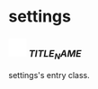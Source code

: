 # settings

### <img src="../../.gitbook/assets/base.png" width="32" height="32" /> $TITLE_NAME$
settings's entry class.<br>
